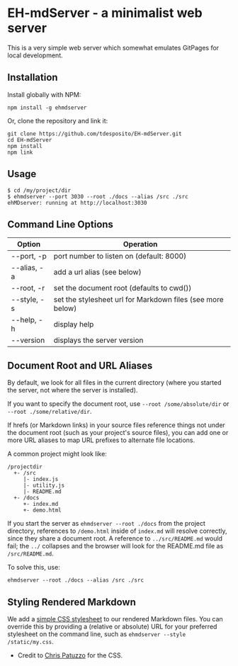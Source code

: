 # EH-mdServer - a minimalist web server

This is a very simple web server which somewhat emulates GitPages for local
development.

## Installation

Install globally with NPM:

```console
npm install -g ehmdserver
```

Or, clone the repository and link it:

```console
git clone https://github.com/tdesposito/EH-mdServer.git
cd EH-mdServer
npm install
npm link
```

## Usage

```console
$ cd /my/project/dir
$ ehmdserver --port 3030 --root ./docs --alias /src ./src
ehMDserver: running at http://localhost:3030
```

## Command Line Options

| Option | Operation |
| -- | -- |
| --port, -p  | port number to listen on (default: 8000) |
| --alias, -a | add a url alias (see below) |
| --root, -r  | set the document root (defaults to cwd()) |
| --style, -s | set the stylesheet url for Markdown files (see more below) |
| --help, -h | display help |
| --version | displays the server version |

## Document Root and URL Aliases

By default, we look for all files in the current directory (where you started
the server, not where the server is installed).

If you want to specify the document root, use `--root /some/absolute/dir` or
`--root ./some/relative/dir`.

If hrefs (or Markdown links) in your source files reference things not under the
document root (such as your project's source files), you can add one or more URL
aliases to map URL prefixes to alternate file locations.

A common project might look like:

```text
/projectdir
  +- /src
     |- index.js
     |- utility.js
     |- README.md
  +- /docs
     +- index.md
     +- demo.html
```

If you start the server as `ehmdserver --root ./docs` from the project
directory, references to `/demo.html` inside of `index.md` will resolve
correctly, since they share a document root. A reference to `../src/README.md`
would fail; the `../` collapses and the browser will look for the README.md file
as `/src/README.md`.

To solve this, use:

`ehmdserver --root ./docs --alias /src ./src`

## Styling Rendered Markdown

We add a [simple CSS stylesheet](/md.css) to our rendered Markdown files. You
can override this by providing a (relative or absolute) URL for your preferred
stylesheet on the command line, such as `ehmdserver --style /static/my.css`.

* Credit to [Chris Patuzzo](https://twitter.com/chrispatuzzo) for the CSS.
